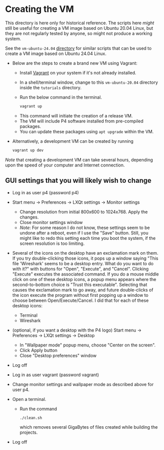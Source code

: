 <!--
SPDX-FileCopyrightText: 2021 Contributors to the P4 Project

SPDX-License-Identifier: Apache-2.0
-->

# Creating the VM

This directory is here only for historical reference.  The scripts
here _might_ still be useful for creating a VM image based on Ubuntu
20.04 Linux, but they are not regularly tested by anyone, so might not
produce a working system.

See the `vm-ubuntu-24.04` [directory](../vm-ubuntu-24.04) for similar
scripts that can be used to create a VM image based on Ubuntu 24.04
Linux.


+ Below are the steps to create a brand new VM using Vagrant:
  + Install [Vagrant](https://developer.hashicorp.com/vagrant/docs/installation) on your system if it's not already installed.
  + In a shell/terminal window, change to this `vm-ubuntu-20.04`
    directory inside the `tutorials` directory.
  + Run the below command in the terminal.
    
    ```bash
    vagrant up
    ```

  - This command will initiate the creation of a release VM.
  - The VM will include P4 software installed from pre-compiled packages.
  - You can update these packages using `apt upgrade` within the VM.

+ Alternatively, a development VM can be created by running 
  ```bash
  vagrant up dev
  ```

*Note* that creating a development VM can take several hours,
depending upon the speed of your computer and Internet connection.


## GUI settings that you will likely wish to change

+ Log in as user p4 (password p4)
+ Start menu -> Preferences -> LXQt settings -> Monitor settings
  + Change resolution from initial 800x600 to 1024x768.  Apply the changes.
  + Close monitor settings window
  + *Note*: For some reason I do not know, these settings seem to be
    undone after a reboot, even if I use the "Save" button.  Still,
	you might like to redo this setting each time you boot the system,
	if the screen resolution is too limiting.
+ Several of the icons on the desktop have an exclamation mark on
  them.  If you try double-clicking those icons, it pops up a window
  saying "This file 'Wireshark' seems to be a desktop entry.  What do
  you want to do with it?" with buttons for "Open", "Execute", and
  "Cancel".  Clicking "Execute" executes the associated command.
  If you do a mouse middle click on one of these desktop icons, a
  popup menu appears where the second-to-bottom choice is "Trust this
  executable".  Selecting that causes the exclamation mark to go away,
  and future double-clicks of the icon execute the program without
  first popping up a window to choose between Open/Execute/Cancel.  I
  did that for each of these desktop icons:
  + Terminal
  + Wireshark
+ (optional, if you want a desktop with the P4 logo) Start menu ->
  Preferences -> LXQt settings -> Desktop
  + In "Wallpaper mode" popup menu, choose "Center on the screen".
  + Click Apply button
  + Close "Desktop preferences" window
+ Log off

+ Log in as user vagrant (password vagrant)
+ Change monitor settings and wallpaper mode as described above for
  user p4.
+ Open a terminal.
  + Run the command
    
    ```bash
    ./clean.sh
    ```
    which removes several GigaBytes of files created while building
    the projects.
+ Log off
